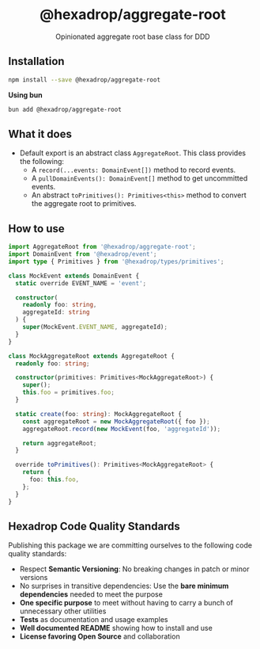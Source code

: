 <h1 align="center">
  @hexadrop/aggregate-root
</h1>

<p align="center">
  Opinionated aggregate root base class for DDD
</p>

## Installation

```bash
npm install --save @hexadrop/aggregate-root
```

**Using bun**

```bash
bun add @hexadrop/aggregate-root
```

## What it does

-   Default export is an abstract class `AggregateRoot`. This class provides the following:
    -   A `record(...events: DomainEvent[])` method to record events.
    -   A `pullDomainEvents(): DomainEvent[]` method to get uncommitted events.
    -   An abstract `toPrimitives(): Primitives<this>` method to convert the aggregate root to primitives.

## How to use

```typescript
import AggregateRoot from '@hexadrop/aggregate-root';
import DomainEvent from '@hexadrop/event';
import type { Primitives } from '@hexadrop/types/primitives';

class MockEvent extends DomainEvent {
  static override EVENT_NAME = 'event';

  constructor(
    readonly foo: string,
    aggregateId: string
  ) {
    super(MockEvent.EVENT_NAME, aggregateId);
  }
}

class MockAggregateRoot extends AggregateRoot {
  readonly foo: string;

  constructor(primitives: Primitives<MockAggregateRoot>) {
    super();
    this.foo = primitives.foo;
  }

  static create(foo: string): MockAggregateRoot {
    const aggregateRoot = new MockAggregateRoot({ foo });
    aggregateRoot.record(new MockEvent(foo, 'aggregateId'));

    return aggregateRoot;
  }

  override toPrimitives(): Primitives<MockAggregateRoot> {
    return {
      foo: this.foo,
    };
  }
}
```

## Hexadrop Code Quality Standards

Publishing this package we are committing ourselves to the following code quality standards:

-   Respect **Semantic Versioning**: No breaking changes in patch or minor versions
-   No surprises in transitive dependencies: Use the **bare minimum dependencies** needed to meet the purpose
-   **One specific purpose** to meet without having to carry a bunch of unnecessary other utilities
-   **Tests** as documentation and usage examples
-   **Well documented README** showing how to install and use
-   **License favoring Open Source** and collaboration
